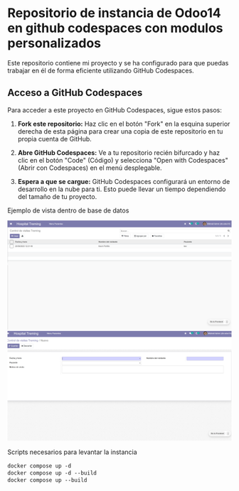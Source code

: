 # Repositorio de instancia de Odoo14 en github codespaces con modulos personalizados

Este repositorio contiene mi proyecto y se ha configurado para que puedas trabajar en él de forma eficiente utilizando GitHub Codespaces.

## Acceso a GitHub Codespaces

Para acceder a este proyecto en GitHub Codespaces, sigue estos pasos:

1. **Fork este repositorio:** Haz clic en el botón "Fork" en la esquina superior derecha de esta página para crear una copia de este repositorio en tu propia cuenta de GitHub.

2. **Abre GitHub Codespaces:** Ve a tu repositorio recién bifurcado y haz clic en el botón "Code" (Código) y selecciona "Open with Codespaces" (Abrir con Codespaces) en el menú desplegable.

3. **Espera a que se cargue:** GitHub Codespaces configurará un entorno de desarrollo en la nube para ti. Esto puede llevar un tiempo dependiendo del tamaño de tu proyecto.

Ejemplo de vista dentro de base de datos

![Alt text](/assets/img/img.png)
![Alt text](/assets/img/img_1.png)

Scripts necesarios para levantar la instancia
```
docker compose up -d
docker compose up -d --build
docker compose up --build
```





